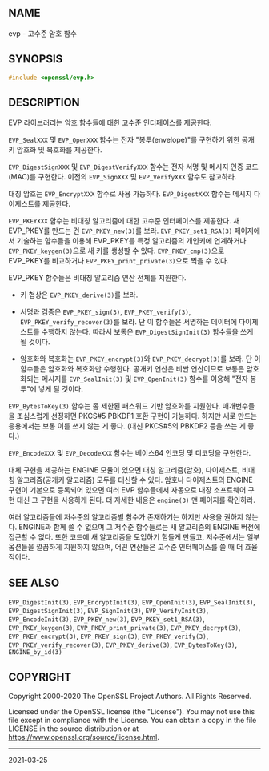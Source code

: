 ## NAME

evp - 고수준 암호 함수

## SYNOPSIS

```c
#include <openssl/evp.h>
```

## DESCRIPTION

EVP 라이브러리는 암호 함수들에 대한 고수준 인터페이스를 제공한다.

`EVP_SealXXX` 및 `EVP_OpenXXX` 함수는 전자 "봉투(envelope)"를 구현하기 위한 공개키 암호화 및 복호화를 제공한다.

`EVP_DigestSignXXX` 및 `EVP_DigestVerifyXXX` 함수는 전자 서명 및 메시지 인증 코드(MAC)를 구현한다. 이전의 `EVP_SignXXX` 및 `EVP_VerifyXXX` 함수도 참고하라.

대칭 암호는 `EVP_EncryptXXX` 함수로 사용 가능하다. `EVP_DigestXXX` 함수는 메시지 다이제스트를 제공한다.

`EVP_PKEYXXX` 함수는 비대칭 알고리즘에 대한 고수준 인터페이스를 제공한다. 새 EVP_PKEY를 만드는 건 `EVP_PKEY_new(3)`를 보라. `EVP_PKEY_set1_RSA(3)` 페이지에서 기술하는 함수들을 이용해 EVP_PKEY를 특정 알고리즘의 개인키에 연계하거나 `EVP_PKEY_keygen(3)`으로 새 키를 생성할 수 있다. `EVP_PKEY_cmp(3)`으로 EVP_PKEY를 비교하거나 `EVP_PKEY_print_private(3)`으로 찍을 수 있다.

EVP_PKEY 함수들은 비대칭 알고리즘 연산 전체를 지원한다.

* 키 협상은 `EVP_PKEY_derive(3)`를 보라.

* 서명과 검증은 `EVP_PKEY_sign(3)`, `EVP_PKEY_verify(3)`, `EVP_PKEY_verify_recover(3)`를 보라. 단 이 함수들은 서명하는 데이터에 다이제스트를 수행하지 않는다. 따라서 보통은 `EVP_DigestSignInit(3)` 함수들을 쓰게 될 것이다.

* 암호화와 복호화는 `EVP_PKEY_encrypt(3)`와 `EVP_PKEY_decrypt(3)`를 보라. 단 이 함수들은 암호화와 복호화만 수행한다. 공개키 연산은 비싼 연산이므로 보통은 암호화되는 메시지를 `EVP_SealInit(3)` 및 `EVP_OpenInit(3)` 함수를 이용해 "전자 봉투"에 넣게 될 것이다.

`EVP_BytesToKey(3)` 함수는 좀 제한된 패스워드 기반 암호화를 지원한다. 매개변수들을 조심스럽게 선정하면 PKCS#5 PBKDF1 호환 구현이 가능하다. 하지만 새로 만드는 응용에서는 보통 이를 쓰지 않는 게 좋다. (대신 PKCS#5의 PBKDF2 등을 쓰는 게 좋다.)

`EVP_EncodeXXX` 및 `EVP_DecodeXXX` 함수는 베이스64 인코딩 및 디코딩을 구현한다.

대체 구현을 제공하는 ENGINE 모듈이 있으면 대칭 알고리즘(암호), 다이제스트, 비대칭 알고리즘(공개키 알고리즘) 모두를 대신할 수 있다. 암호나 다이제스트의 ENGINE 구현이 기본으로 등록되어 있으면 여러 EVP 함수들에서 자동으로 내장 소프트웨어 구현 대신 그 구현을 사용하게 된다. 더 자세한 내용은 `engine(3)` 맨 페이지를 확인하라.

여러 알고리즘들에 저수준의 알고리즘별 함수가 존재하기는 하지만 사용을 권하지 않는다. ENGINE과 함께 쓸 수 없으며 그 저수준 함수들로는 새 알고리즘의 ENGINE 버전에 접근할 수 없다. 또한 코드에 새 알고리즘을 도입하기 힘들게 만들고, 저수준에서는 일부 옵션들을 깔끔하게 지원하지 않으며, 어떤 연산들은 고수준 인터페이스를 쓸 때 더 효율적이다.

## SEE ALSO

`EVP_DigestInit(3)`, `EVP_EncryptInit(3)`, `EVP_OpenInit(3)`, `EVP_SealInit(3)`, `EVP_DigestSignInit(3)`, `EVP_SignInit(3)`, `EVP_VerifyInit(3)`, `EVP_EncodeInit(3)`, `EVP_PKEY_new(3)`, `EVP_PKEY_set1_RSA(3)`, `EVP_PKEY_keygen(3)`, `EVP_PKEY_print_private(3)`, `EVP_PKEY_decrypt(3)`, `EVP_PKEY_encrypt(3)`, `EVP_PKEY_sign(3)`, `EVP_PKEY_verify(3)`, `EVP_PKEY_verify_recover(3)`, `EVP_PKEY_derive(3)`, `EVP_BytesToKey(3)`, `ENGINE_by_id(3)`

## COPYRIGHT

Copyright 2000-2020 The OpenSSL Project Authors. All Rights Reserved.

Licensed under the OpenSSL license (the "License").  You may not use this file except in compliance with the License.  You can obtain a copy in the file LICENSE in the source distribution or at <https://www.openssl.org/source/license.html>.

----

2021-03-25
